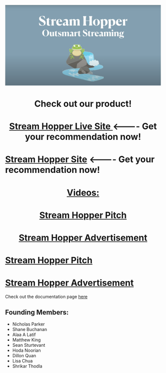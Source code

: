 <p align = 'center'>
  <img src=srthop_logo.png width = 700>
  </p>

<h1 align = 'center'><b>Check out our product!</b></h1>

<h1 align = 'center'><a href="http://www.streamhopper.video/">Stream Hopper Live Site </a><---- Get your recommendation now!</h1>

# [Stream Hopper Site](http://www.streamhopper.video/) <---- Get your recommendation now!

<h1 align = 'center'><u>Videos:</u></h1>

<h1 align = 'center'><a href="https://youtu.be/LxyyNk5sFxc">Stream Hopper Pitch</a></h1>

<h1 align = 'center'><a href="https://youtu.be/n6VAeDgY7sI">Stream Hopper Advertisement</a></h1>



# [Stream Hopper Pitch](https://youtu.be/LxyyNk5sFxc)

# [Stream Hopper Advertisement](https://youtu.be/n6VAeDgY7sI)


Check out the documentation page [here](https://msds698.github.io/2020-product-analytics-group-project-group1/)

## Founding Members:
- Nicholas Parker
- Shane Buchanan
- Alaa A Latif
- Matthew King
- Sean Sturtevant
- Hoda Noorian
- Dillon Quan
- Lisa Chua
- Shrikar Thodla
